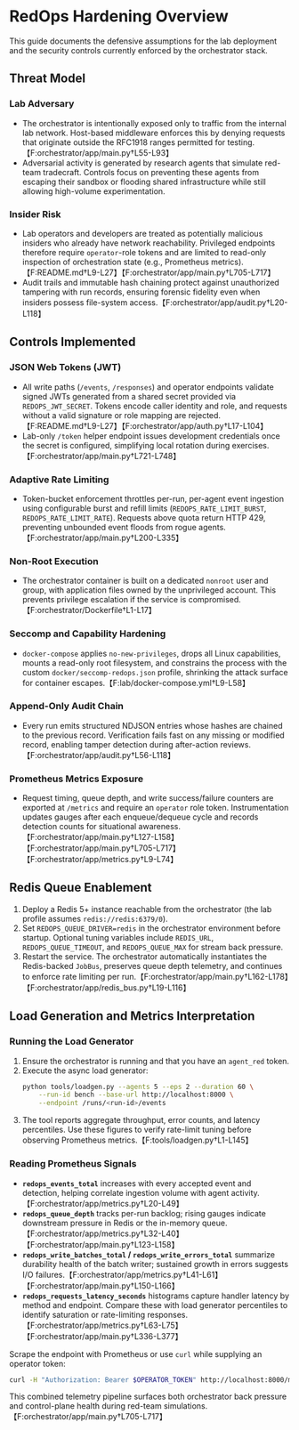 # RedOps Hardening Overview

This guide documents the defensive assumptions for the lab deployment and the security controls currently enforced by the orchestrator stack.

## Threat Model

### Lab Adversary
- The orchestrator is intentionally exposed only to traffic from the internal lab network. Host-based middleware enforces this by denying requests that originate outside the RFC1918 ranges permitted for testing.【F:orchestrator/app/main.py†L55-L93】
- Adversarial activity is generated by research agents that simulate red-team tradecraft. Controls focus on preventing these agents from escaping their sandbox or flooding shared infrastructure while still allowing high-volume experimentation.

### Insider Risk
- Lab operators and developers are treated as potentially malicious insiders who already have network reachability. Privileged endpoints therefore require `operator`-role tokens and are limited to read-only inspection of orchestration state (e.g., Prometheus metrics).【F:README.md†L9-L27】【F:orchestrator/app/main.py†L705-L717】
- Audit trails and immutable hash chaining protect against unauthorized tampering with run records, ensuring forensic fidelity even when insiders possess file-system access.【F:orchestrator/app/audit.py†L20-L118】

## Controls Implemented

### JSON Web Tokens (JWT)
- All write paths (`/events`, `/responses`) and operator endpoints validate signed JWTs generated from a shared secret provided via `REDOPS_JWT_SECRET`. Tokens encode caller identity and role, and requests without a valid signature or role mapping are rejected.【F:README.md†L9-L27】【F:orchestrator/app/auth.py†L17-L104】
- Lab-only `/token` helper endpoint issues development credentials once the secret is configured, simplifying local rotation during exercises.【F:orchestrator/app/main.py†L721-L748】

### Adaptive Rate Limiting
- Token-bucket enforcement throttles per-run, per-agent event ingestion using configurable burst and refill limits (`REDOPS_RATE_LIMIT_BURST`, `REDOPS_RATE_LIMIT_RATE`). Requests above quota return HTTP 429, preventing unbounded event floods from rogue agents.【F:orchestrator/app/main.py†L200-L335】

### Non-Root Execution
- The orchestrator container is built on a dedicated `nonroot` user and group, with application files owned by the unprivileged account. This prevents privilege escalation if the service is compromised.【F:orchestrator/Dockerfile†L1-L17】

### Seccomp and Capability Hardening
- `docker-compose` applies `no-new-privileges`, drops all Linux capabilities, mounts a read-only root filesystem, and constrains the process with the custom `docker/seccomp-redops.json` profile, shrinking the attack surface for container escapes.【F:lab/docker-compose.yml†L9-L58】

### Append-Only Audit Chain
- Every run emits structured NDJSON entries whose hashes are chained to the previous record. Verification fails fast on any missing or modified record, enabling tamper detection during after-action reviews.【F:orchestrator/app/audit.py†L56-L118】

### Prometheus Metrics Exposure
- Request timing, queue depth, and write success/failure counters are exported at `/metrics` and require an `operator` role token. Instrumentation updates gauges after each enqueue/dequeue cycle and records detection counts for situational awareness.【F:orchestrator/app/main.py†L127-L158】【F:orchestrator/app/main.py†L705-L717】【F:orchestrator/app/metrics.py†L9-L74】

## Redis Queue Enablement

1. Deploy a Redis 5+ instance reachable from the orchestrator (the lab profile assumes `redis://redis:6379/0`).
2. Set `REDOPS_QUEUE_DRIVER=redis` in the orchestrator environment before startup. Optional tuning variables include `REDIS_URL`, `REDOPS_QUEUE_TIMEOUT`, and `REDOPS_QUEUE_MAX` for stream back pressure.
3. Restart the service. The orchestrator automatically instantiates the Redis-backed `JobBus`, preserves queue depth telemetry, and continues to enforce rate limiting per run.【F:orchestrator/app/main.py†L162-L178】【F:orchestrator/app/redis_bus.py†L19-L116】

## Load Generation and Metrics Interpretation

### Running the Load Generator
1. Ensure the orchestrator is running and that you have an `agent_red` token.
2. Execute the async load generator:
   ```bash
   python tools/loadgen.py --agents 5 --eps 2 --duration 60 \
       --run-id bench --base-url http://localhost:8000 \
       --endpoint /runs/<run-id>/events
   ```
3. The tool reports aggregate throughput, error counts, and latency percentiles. Use these figures to verify rate-limit tuning before observing Prometheus metrics.【F:tools/loadgen.py†L1-L145】

### Reading Prometheus Signals
- **`redops_events_total`** increases with every accepted event and detection, helping correlate ingestion volume with agent activity.【F:orchestrator/app/metrics.py†L20-L49】
- **`redops_queue_depth`** tracks per-run backlog; rising gauges indicate downstream pressure in Redis or the in-memory queue.【F:orchestrator/app/metrics.py†L32-L40】【F:orchestrator/app/main.py†L123-L158】
- **`redops_write_batches_total` / `redops_write_errors_total`** summarize durability health of the batch writer; sustained growth in errors suggests I/O failures.【F:orchestrator/app/metrics.py†L41-L61】【F:orchestrator/app/main.py†L150-L166】
- **`redops_requests_latency_seconds`** histograms capture handler latency by method and endpoint. Compare these with load generator percentiles to identify saturation or rate-limiting responses.【F:orchestrator/app/metrics.py†L63-L75】【F:orchestrator/app/main.py†L336-L377】

Scrape the endpoint with Prometheus or use `curl` while supplying an operator token:
```bash
curl -H "Authorization: Bearer $OPERATOR_TOKEN" http://localhost:8000/metrics
```
This combined telemetry pipeline surfaces both orchestrator back pressure and control-plane health during red-team simulations.【F:orchestrator/app/main.py†L705-L717】
